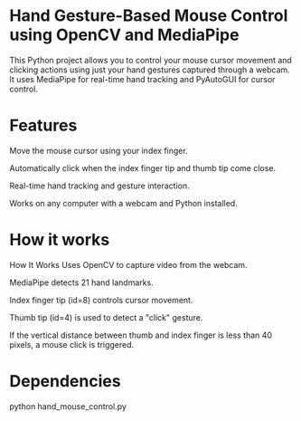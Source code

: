 # Hand Gesture-Based Mouse Control using OpenCV and MediaPipe
This Python project allows you to control your mouse cursor movement and clicking actions using just your hand gestures captured through a webcam. It uses MediaPipe for real-time hand tracking and PyAutoGUI for cursor control.

# Features
Move the mouse cursor using your index finger.

Automatically click when the index finger tip and thumb tip come close.

Real-time hand tracking and gesture interaction.

Works on any computer with a webcam and Python installed.

# How it works

How It Works
Uses OpenCV to capture video from the webcam.

MediaPipe detects 21 hand landmarks.

Index finger tip (id=8) controls cursor movement.

Thumb tip (id=4) is used to detect a "click" gesture.

If the vertical distance between thumb and index finger is less than 40 pixels, a mouse click is triggered.

# Dependencies

python hand_mouse_control.py


